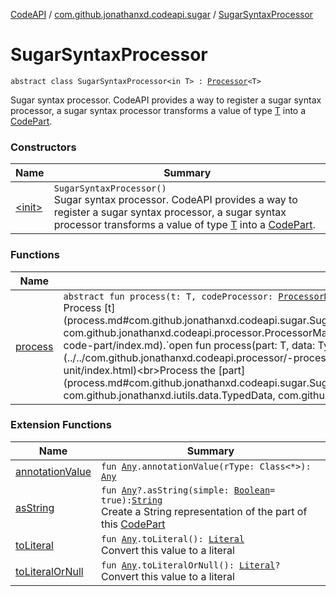 [CodeAPI](../../index.md) / [com.github.jonathanxd.codeapi.sugar](../index.md) / [SugarSyntaxProcessor](.)

# SugarSyntaxProcessor

`abstract class SugarSyntaxProcessor<in T> : `[`Processor`](../../com.github.jonathanxd.codeapi.processor/-processor/index.md)`<T>`

Sugar syntax processor. CodeAPI provides a way to register a sugar syntax processor, a sugar
syntax processor transforms a value of type [T](#) into a [CodePart](../../com.github.jonathanxd.codeapi/-code-part/index.md).

### Constructors

| Name | Summary |
|---|---|
| [&lt;init&gt;](-init-.md) | `SugarSyntaxProcessor()`<br>Sugar syntax processor. CodeAPI provides a way to register a sugar syntax processor, a sugar syntax processor transforms a value of type [T](#) into a [CodePart](../../com.github.jonathanxd.codeapi/-code-part/index.md). |

### Functions

| Name | Summary |
|---|---|
| [process](process.md) | `abstract fun process(t: T, codeProcessor: `[`ProcessorManager`](../../com.github.jonathanxd.codeapi.processor/-processor-manager/index.md)`<*>): `[`CodePart`](../../com.github.jonathanxd.codeapi/-code-part/index.md)<br>Process [t](process.md#com.github.jonathanxd.codeapi.sugar.SugarSyntaxProcessor$process(com.github.jonathanxd.codeapi.sugar.SugarSyntaxProcessor.T, com.github.jonathanxd.codeapi.processor.ProcessorManager((kotlin.Any)))/t) and transforms in [CodePart](../../com.github.jonathanxd.codeapi/-code-part/index.md).`open fun process(part: T, data: TypedData, processorManager: `[`ProcessorManager`](../../com.github.jonathanxd.codeapi.processor/-processor-manager/index.md)`<*>): `[`Unit`](https://kotlinlang.org/api/latest/jvm/stdlib/kotlin/-unit/index.html)<br>Process the [part](process.md#com.github.jonathanxd.codeapi.sugar.SugarSyntaxProcessor$process(com.github.jonathanxd.codeapi.sugar.SugarSyntaxProcessor.T, com.github.jonathanxd.iutils.data.TypedData, com.github.jonathanxd.codeapi.processor.ProcessorManager((kotlin.Any)))/part). |

### Extension Functions

| Name | Summary |
|---|---|
| [annotationValue](../../com.github.jonathanxd.codeapi.util.conversion/kotlin.-any/annotation-value.md) | `fun `[`Any`](https://kotlinlang.org/api/latest/jvm/stdlib/kotlin/-any/index.html)`.annotationValue(rType: Class<*>): `[`Any`](https://kotlinlang.org/api/latest/jvm/stdlib/kotlin/-any/index.html) |
| [asString](../../com.github.jonathanxd.codeapi.util/kotlin.-any/as-string.md) | `fun `[`Any`](https://kotlinlang.org/api/latest/jvm/stdlib/kotlin/-any/index.html)`?.asString(simple: `[`Boolean`](https://kotlinlang.org/api/latest/jvm/stdlib/kotlin/-boolean/index.html)` = true): `[`String`](https://kotlinlang.org/api/latest/jvm/stdlib/kotlin/-string/index.html)<br>Create a String representation of the part of this [CodePart](../../com.github.jonathanxd.codeapi/-code-part/index.md) |
| [toLiteral](../../com.github.jonathanxd.codeapi.util.conversion/kotlin.-any/to-literal.md) | `fun `[`Any`](https://kotlinlang.org/api/latest/jvm/stdlib/kotlin/-any/index.html)`.toLiteral(): `[`Literal`](../../com.github.jonathanxd.codeapi.literal/-literal/index.md)<br>Convert this value to a literal |
| [toLiteralOrNull](../../com.github.jonathanxd.codeapi.util.conversion/kotlin.-any/to-literal-or-null.md) | `fun `[`Any`](https://kotlinlang.org/api/latest/jvm/stdlib/kotlin/-any/index.html)`.toLiteralOrNull(): `[`Literal`](../../com.github.jonathanxd.codeapi.literal/-literal/index.md)`?`<br>Convert this value to a literal |
